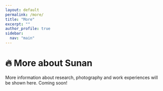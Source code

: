 ```yaml
---
layout: default
permalink: /more/
title: "More"
excerpt: ""
author_profile: true
sidebar:
  nav: "main"
---
```



# 🔥 More about Sunan

More information about research, photography and work experiences will be shown here. Coming soon!

<!--
<div style="width:300px; height:300px;">
  <script type="text/javascript" id="clstr_globe" 
          src="//clustrmaps.com/globe.js?d=Xh02qBrlpo4DamMWciuqLNP69bUdBwhxdJ8crKL_LRo">
  </script>
</div>
-->

<div style="width:500px;">
  <script type="text/javascript" id="clustrmaps"
          src="//clustrmaps.com/map_v2.js?d=Xh02qBrlpo4DamMWciuqLNP69bUdBwhxdJ8crKL_LRo&cl=ffffff&w=a">
  </script>
</div>